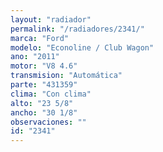 ```yaml
---
layout: "radiador"
permalink: "/radiadores/2341/"
marca: "Ford"
modelo: "Econoline / Club Wagon"
ano: "2011"
motor: "V8 4.6"
transmision: "Automática"
parte: "431359"
clima: "Con clima"
alto: "23 5/8"
ancho: "30 1/8"
observaciones: ""
id: "2341"
---
```


